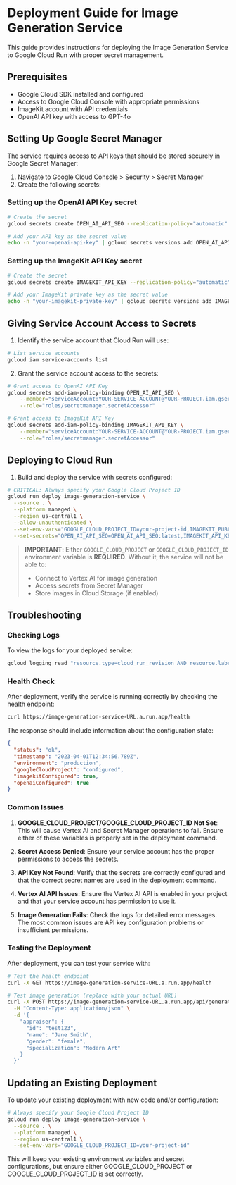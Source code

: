 # Deployment Guide for Image Generation Service

This guide provides instructions for deploying the Image Generation Service to Google Cloud Run with proper secret management.

## Prerequisites

- Google Cloud SDK installed and configured
- Access to Google Cloud Console with appropriate permissions
- ImageKit account with API credentials
- OpenAI API key with access to GPT-4o

## Setting Up Google Secret Manager

The service requires access to API keys that should be stored securely in Google Secret Manager:

1. Navigate to Google Cloud Console > Security > Secret Manager
2. Create the following secrets:

### Setting up the OpenAI API Key secret

```bash
# Create the secret
gcloud secrets create OPEN_AI_API_SEO --replication-policy="automatic"

# Add your API key as the secret value
echo -n "your-openai-api-key" | gcloud secrets versions add OPEN_AI_API_SEO --data-file=-
```

### Setting up the ImageKit API Key secret

```bash
# Create the secret
gcloud secrets create IMAGEKIT_API_KEY --replication-policy="automatic"

# Add your ImageKit private key as the secret value
echo -n "your-imagekit-private-key" | gcloud secrets versions add IMAGEKIT_API_KEY --data-file=-
```

## Giving Service Account Access to Secrets

1. Identify the service account that Cloud Run will use:

```bash
# List service accounts
gcloud iam service-accounts list
```

2. Grant the service account access to the secrets:

```bash
# Grant access to OpenAI API Key
gcloud secrets add-iam-policy-binding OPEN_AI_API_SEO \
    --member="serviceAccount:YOUR-SERVICE-ACCOUNT@YOUR-PROJECT.iam.gserviceaccount.com" \
    --role="roles/secretmanager.secretAccessor"

# Grant access to ImageKit API Key
gcloud secrets add-iam-policy-binding IMAGEKIT_API_KEY \
    --member="serviceAccount:YOUR-SERVICE-ACCOUNT@YOUR-PROJECT.iam.gserviceaccount.com" \
    --role="roles/secretmanager.secretAccessor"
```

## Deploying to Cloud Run

1. Build and deploy the service with secrets configured:

```bash
# CRITICAL: Always specify your Google Cloud Project ID
gcloud run deploy image-generation-service \
  --source . \
  --platform managed \
  --region us-central1 \
  --allow-unauthenticated \
  --set-env-vars="GOOGLE_CLOUD_PROJECT_ID=your-project-id,IMAGEKIT_PUBLIC_KEY=your-public-key,IMAGEKIT_URL_ENDPOINT=https://ik.imagekit.io/your-endpoint,IMAGEKIT_FOLDER=appraiser-images" \
  --set-secrets="OPEN_AI_API_SEO=OPEN_AI_API_SEO:latest,IMAGEKIT_API_KEY=IMAGEKIT_API_KEY:latest"
```

> **IMPORTANT**: Either `GOOGLE_CLOUD_PROJECT` or `GOOGLE_CLOUD_PROJECT_ID` environment variable is **REQUIRED**. Without it, the service will not be able to:
> - Connect to Vertex AI for image generation
> - Access secrets from Secret Manager
> - Store images in Cloud Storage (if enabled)

## Troubleshooting

### Checking Logs

To view the logs for your deployed service:

```bash
gcloud logging read "resource.type=cloud_run_revision AND resource.labels.service_name=image-generation-service" --limit 50
```

### Health Check

After deployment, verify the service is running correctly by checking the health endpoint:

```bash
curl https://image-generation-service-URL.a.run.app/health
```

The response should include information about the configuration state:

```json
{
  "status": "ok",
  "timestamp": "2023-04-01T12:34:56.789Z",
  "environment": "production",
  "googleCloudProject": "configured",
  "imagekitConfigured": true,
  "openaiConfigured": true
}
```

### Common Issues

1. **GOOGLE_CLOUD_PROJECT/GOOGLE_CLOUD_PROJECT_ID Not Set**: This will cause Vertex AI and Secret Manager operations to fail. Ensure either of these variables is properly set in the deployment command.

2. **Secret Access Denied**: Ensure your service account has the proper permissions to access the secrets.

3. **API Key Not Found**: Verify that the secrets are correctly configured and that the correct secret names are used in the deployment command.

4. **Vertex AI API Issues**: Ensure the Vertex AI API is enabled in your project and that your service account has permission to use it.

5. **Image Generation Fails**: Check the logs for detailed error messages. The most common issues are API key configuration problems or insufficient permissions.

### Testing the Deployment

After deployment, you can test your service with:

```bash
# Test the health endpoint
curl -X GET https://image-generation-service-URL.a.run.app/health

# Test image generation (replace with your actual URL)
curl -X POST https://image-generation-service-URL.a.run.app/api/generate \
  -H "Content-Type: application/json" \
  -d '{
    "appraiser": {
      "id": "test123",
      "name": "Jane Smith",
      "gender": "female",
      "specialization": "Modern Art"
    }
  }'
```

## Updating an Existing Deployment

To update your existing deployment with new code and/or configuration:

```bash
# Always specify your Google Cloud Project ID
gcloud run deploy image-generation-service \
  --source . \
  --platform managed \
  --region us-central1 \
  --set-env-vars="GOOGLE_CLOUD_PROJECT_ID=your-project-id"
```

This will keep your existing environment variables and secret configurations, but ensure either GOOGLE_CLOUD_PROJECT or GOOGLE_CLOUD_PROJECT_ID is set correctly. 